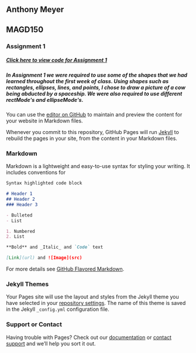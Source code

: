 ## Anthony Meyer
## MAGD150


### Assignment 1
##### [Click here to view code for Assignment 1](https://github.com/meyerad13/MAGD-150-Assignments/blob/gh-pages/s18magd150lab01_meyer/s18magd150lab01_meyer.pde)

##### In Assignment 1 we were required to use some of the shapes that we had learned throughout the first week of class. Using shapes such as rectangles, ellipses, lines, and points, I chose to draw a picture of a cow being abducted by a spaceship. We were also required to use different rectMode's and ellipseMode's.

You can use the [editor on GitHub](https://github.com/meyerad13/MAGD-150-Assignments/edit/gh-pages/README.md) to maintain and preview the content for your website in Markdown files.

Whenever you commit to this repository, GitHub Pages will run [Jekyll](https://jekyllrb.com/) to rebuild the pages in your site, from the content in your Markdown files.

### Markdown

Markdown is a lightweight and easy-to-use syntax for styling your writing. It includes conventions for

```markdown
Syntax highlighted code block

# Header 1
## Header 2
### Header 3

- Bulleted
- List

1. Numbered
2. List

**Bold** and _Italic_ and `Code` text

[Link](url) and ![Image](src)
```

For more details see [GitHub Flavored Markdown](https://guides.github.com/features/mastering-markdown/).

### Jekyll Themes

Your Pages site will use the layout and styles from the Jekyll theme you have selected in your [repository settings](https://github.com/meyerad13/MAGD-150-Assignments/settings). The name of this theme is saved in the Jekyll `_config.yml` configuration file.

### Support or Contact

Having trouble with Pages? Check out our [documentation](https://help.github.com/categories/github-pages-basics/) or [contact support](https://github.com/contact) and we’ll help you sort it out.
